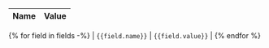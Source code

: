 | Name | Value |
|------|-------|
{% for field in fields -%}
| `{{field.name}}` | `{{field.value}}` |
{% endfor %}
